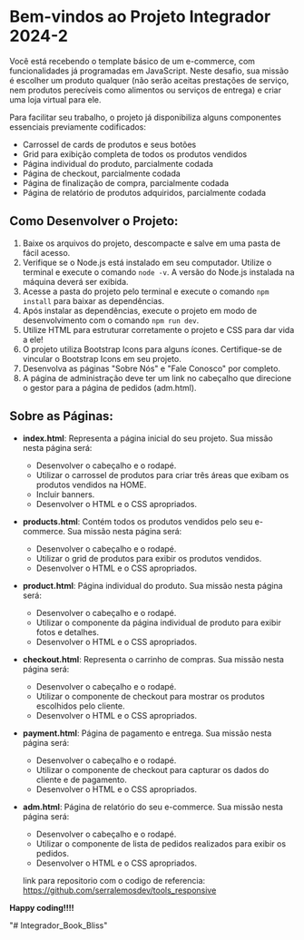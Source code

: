 # Bem-vindos ao Projeto Integrador 2024-2

Você está recebendo o template básico de um e-commerce, com funcionalidades já programadas em JavaScript. Neste desafio, sua missão é escolher um produto qualquer (não serão aceitas prestações de serviço, nem produtos perecíveis como alimentos ou serviços de entrega) e criar uma loja virtual para ele.

Para facilitar seu trabalho, o projeto já disponibiliza alguns componentes essenciais previamente codificados:

- Carrossel de cards de produtos e seus botões
- Grid para exibição completa de todos os produtos vendidos
- Página individual do produto, parcialmente codada
- Página de checkout, parcialmente codada
- Página de finalização de compra, parcialmente codada
- Página de relatório de produtos adquiridos, parcialmente codada

## Como Desenvolver o Projeto:

1. Baixe os arquivos do projeto, descompacte e salve em uma pasta de fácil acesso.
2. Verifique se o Node.js está instalado em seu computador. Utilize o terminal e execute o comando `node -v`. A versão do Node.js instalada na máquina deverá ser exibida.
3. Acesse a pasta do projeto pelo terminal e execute o comando `npm install` para baixar as dependências.
4. Após instalar as dependências, execute o projeto em modo de desenvolvimento com o comando `npm run dev`.
5. Utilize HTML para estruturar corretamente o projeto e CSS para dar vida a ele!
6. O projeto utiliza Bootstrap Icons para alguns ícones. Certifique-se de vincular o Bootstrap Icons em seu projeto.
7. Desenvolva as páginas "Sobre Nós" e "Fale Conosco" por completo.
8. A página de administração deve ter um link no cabeçalho que direcione o gestor para a página de pedidos (adm.html).

## Sobre as Páginas:

- **index.html**: Representa a página inicial do seu projeto. Sua missão nesta página será:
  - Desenvolver o cabeçalho e o rodapé.
  - Utilizar o carrossel de produtos para criar três áreas que exibam os produtos vendidos na HOME.
  - Incluir banners.
  - Desenvolver o HTML e o CSS apropriados.

- **products.html**: Contém todos os produtos vendidos pelo seu e-commerce. Sua missão nesta página será:
  - Desenvolver o cabeçalho e o rodapé.
  - Utilizar o grid de produtos para exibir os produtos vendidos.
  - Desenvolver o HTML e o CSS apropriados.

- **product.html**: Página individual do produto. Sua missão nesta página será:
  - Desenvolver o cabeçalho e o rodapé.
  - Utilizar o componente da página individual de produto para exibir fotos e detalhes.
  - Desenvolver o HTML e o CSS apropriados.

- **checkout.html**: Representa o carrinho de compras. Sua missão nesta página será:
  - Desenvolver o cabeçalho e o rodapé.
  - Utilizar o componente de checkout para mostrar os produtos escolhidos pelo cliente.
  - Desenvolver o HTML e o CSS apropriados.

- **payment.html**: Página de pagamento e entrega. Sua missão nesta página será:
  - Desenvolver o cabeçalho e o rodapé.
  - Utilizar o componente de checkout para capturar os dados do cliente e de pagamento.
  - Desenvolver o HTML e o CSS apropriados.

- **adm.html**: Página de relatório do seu e-commerce. Sua missão nesta página será:
  - Desenvolver o cabeçalho e o rodapé.
  - Utilizar o componente de lista de pedidos realizados para exibir os pedidos.
  - Desenvolver o HTML e o CSS apropriados.


  link para repositorio com o codigo de referencia:
  https://github.com/serralemosdev/tools_responsive

**Happy coding!!!!**




"# Integrador_Book_Bliss" 
